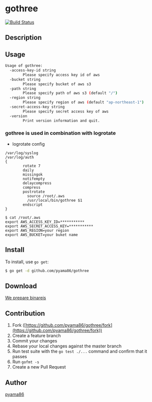 # gothree
[![Build Status](https://travis-ci.org/pyama86/gothree.svg?branch=master)](https://travis-ci.org/pyama86/gothree)

## Description


## Usage

```bash
Usage of gothree:
  -access-key-id string
        Please specify access key id of aws
  -bucket string
        Please specify bucket of aws s3
  -path string
        Please specify path of aws s3 (default "/")
  -region string
        Please specify region of aws (default "ap-northeast-1")
  -secret-access-key string
        Please specify secret access key of aws
  -version
        Print version information and quit.
```

### gothree is used in combination with logrotate

- logrotate config
```
/var/log/syslog
/var/log/auth
{
        rotate 7
        daily
        missingok
        notifempty
        delaycompress
        compress
        postrotate
          source /root/.aws
          /usr/local/bin/gothree $1
        endscript
}
```

```
$ cat /root/.aws
export AWS_ACCESS_KEY_ID=***********
export AWS_SECRET_ACCESS_KEY=***********
export AWS_REGION=your region
export AWS_BUCKET=your buket name
```

## Install

To install, use `go get`:
```bash
$ go get -d github.com/pyama86/gothree
```

## Download

[We prepare binareis](https://github.com/pyama86/gothree/releases)

## Contribution

1. Fork ([https://github.com/pyama86/gothree/fork](https://github.com/pyama86/gothree/fork))
1. Create a feature branch
1. Commit your changes
1. Rebase your local changes against the master branch
1. Run test suite with the `go test ./...` command and confirm that it passes
1. Run `gofmt -s`
1. Create a new Pull Request

## Author

[pyama86](https://github.com/pyama86)
